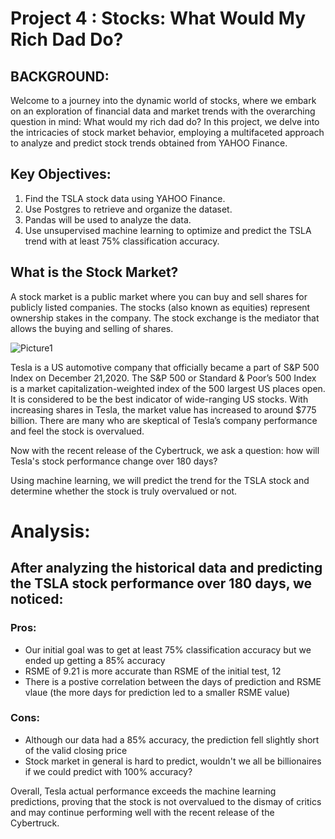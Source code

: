 # Project 4 : Stocks: What Would My Rich Dad Do? 


## BACKGROUND:
Welcome to a journey into the dynamic world of stocks, where we embark on an exploration of financial data and market trends with the overarching question in mind: What would my rich dad do? In this project, we delve into the intricacies of stock market behavior, employing a multifaceted approach to analyze and predict stock trends obtained from YAHOO Finance.

## Key Objectives:
1. Find the TSLA stock data using YAHOO Finance.
2. Use Postgres to retrieve and organize the dataset.
3. Pandas will be used to analyze the data.
4. Use unsupervised machine learning to optimize and predict the TSLA trend with at least 75% classification accuracy. 

## What is the Stock Market?

A stock market is a public market where you can buy and sell shares for publicly listed companies. The stocks (also known as equities) represent ownership stakes in the company. The stock exchange is the mediator that allows the buying and selling of shares.


  ![Picture1](https://github.com/d-p1/project4_group3/assets/134445591/8eb0b0fc-28ef-43e5-8f05-9b18d7a89eaa)



Tesla is a US automotive company that officially became a part of S&P 500 Index on December 21,2020. The S&P 500 or Standard & Poor’s 500 Index is a market capitalization-weighted index of the 500 largest US places open. It is considered to be the best indicator of wide-ranging US stocks. With increasing shares in Tesla, the market value has increased to around $775 billion. There are many who are skeptical of Tesla’s company performance and feel the stock is overvalued.


Now with the recent release of the Cybertruck, we ask a question: how will Tesla's stock performance change over 180 days? 

Using machine learning, we will predict the trend for the TSLA stock and determine whether the stock is truly overvalued or not.

# Analysis:

## After analyzing the historical data and predicting the TSLA stock performance over 180 days, we noticed:

### Pros:
* Our initial goal was to get at least 75% classification accuracy but we ended up getting a 85% accuracy
* RSME of 9.21 is more accurate than RSME of the initial test, 12
* There is a postive correlation between the days of prediction and RSME vlaue (the more days for prediction led to a smaller RSME value) 

### Cons:
* Although our data had a 85% accuracy, the prediction fell slightly short of the valid closing price
* Stock market in general is hard to predict, wouldn't we all be billionaires if we could predict with 100% accuracy?

Overall, Tesla actual performance exceeds the machine learning predictions, proving that the stock is not overvalued to the dismay of critics and may continue performing well with the recent release of the Cybertruck.
 

 
